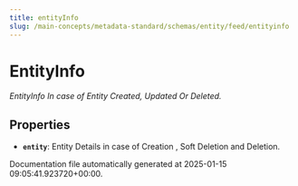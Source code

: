 ```yaml
---
title: entityInfo
slug: /main-concepts/metadata-standard/schemas/entity/feed/entityinfo
---
```


# EntityInfo

*EntityInfo In case of Entity Created, Updated Or Deleted.*

## Properties

- **`entity`**: Entity Details in case of Creation , Soft Deletion and Deletion.


Documentation file automatically generated at 2025-01-15 09:05:41.923720+00:00.
